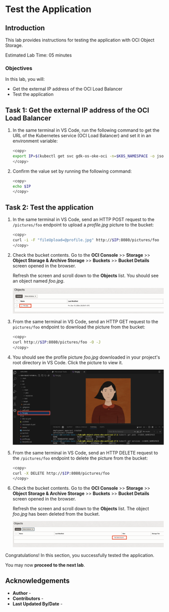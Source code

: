 # Test the Application

## Introduction

This lab provides instructions for testing the application with OCI Object Storage.

Estimated Lab Time: 05 minutes

### Objectives

In this lab, you will:

* Get the external IP address of the OCI Load Balancer
* Test the application

## Task 1: Get the external IP address of the OCI Load Balancer

1. In the same terminal in VS Code, run the following command to get the URL of the Kubernetes service (OCI Load Balancer) and set it in an environment variable:

	```bash
	<copy>
	export IP=$(kubectl get svc gdk-os-oke-oci -n=$K8S_NAMESPACE -o json | jq -r .status.loadBalancer.ingress[0].ip)
	</copy>
	```

2. Confirm the value set by running the following command:

	```bash
	<copy>
	echo $IP
	</copy>
	```

## Task 2: Test the application

1. In the same terminal in VS Code, send an HTTP POST request to the `/pictures/foo` endpoint to upload a _profile.jpg_ picture to the bucket:

	```bash
	<copy>
	curl -i -F "fileUpload=@profile.jpg" http://$IP:8080/pictures/foo
	</copy>
	```


2. Check the bucket contents. Go to the **OCI Console** >> **Storage** >> **Object Storage & Archive Storage** >> **Buckets** >> **Bucket Details** screen opened in the browser.

   Refresh the screen and scroll down to the **Objects** list. You should see an object named _foo.jpg_.

   ![Objects List](./images/objects-list-foo.jpg)

3. From the same terminal in VS Code, send an HTTP GET request to the `pictures/foo` endpoint to download the picture from the bucket:

	```bash
	<copy>
	curl http://$IP:8080/pictures/foo -O -J
	</copy>
	```

4. You should see the profile picture _foo.jpg_ downloaded in your project's root directory in VS Code. Click the picture to view it.

   ![View Picture](./images/view-pic-foo.jpg)

5.  From the same terminal in VS Code, send an HTTP DELETE request to the `/pictures/foo` endpoint to delete the picture from the bucket:

	```bash
	<copy>
	curl -X DELETE http://$IP:8080/pictures/foo
	</copy>
	```

6. Check the bucket contents. Go to the **OCI Console** >> **Storage** >> **Object Storage & Archive Storage** >> **Buckets** >> **Bucket Details** screen opened in the browser.

   Refresh the screen and scroll down to the **Objects** list. The object _foo.jpg_ has been deleted from the bucket.

   ![Objects List](./images/objects-list-empty.jpg)

Congratulations! In this section, you successfully tested the application.

You may now **proceed to the next lab**.

## Acknowledgements

* **Author** - [](var:author)
* **Contributors** - [](var:contributors)
* **Last Updated By/Date** - [](var:last_updated)
